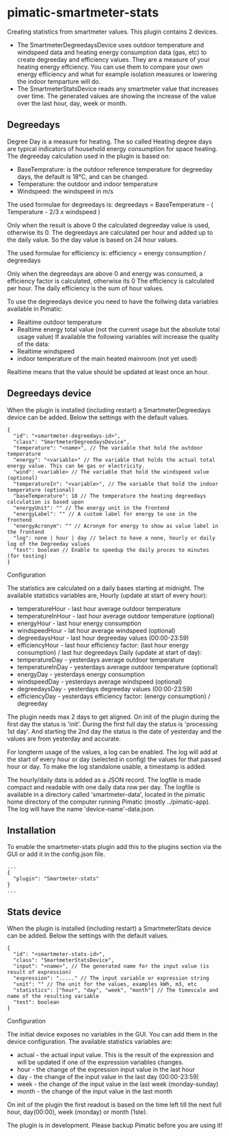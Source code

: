 pimatic-smartmeter-stats
===================

Creating statistics from smartmeter values. This plugin contains 2 devices.
- The SmartmeterDegreedaysDevice uses outdoor temperature and windspeed data and heating energy consumption data (gas, etc) to create degreeday and efficiency values. They are a measure of your heating energy effciency. You can use them to compare your own energy efficiency and what for example isolation measures or lowering the indoor temparture will do.
- The SmartmeterStatsDevice reads any smartmeter value that increases over time. The generated values are showing the increase of the value over the last hour, day, week or month.

Degreedays
------------
Degree Day is a measure for heating. The so called Heating degree days are typical indicators of household energy consumption for space heating.
The degreeday calculation used in the plugin is based on:
- BaseTemprature: is the outdoor reference temperature for degreeday days, the default is 18°C, and can be changed.
- Temperature: the outdoor and indoor temperature
- Windspeed: the windspeed in m/s

The used formulae for degreedays is: 
     degreedays = BaseTemperature - ( Temperature - 2/3 x windspeed )

Only when the result is above 0 the calculated degreeday value is used, otherwise its 0. 
The degreedays are calculated per hour and added up to the daily value. So the day value is based on 24 hour values.

The used formulae for efficiency is: 
    efficiency = energy consumption / degreedays

Only when the degreedays are above 0 and energy was consumed, a efficiency factor is calculated, otherwise its 0
The efficiency is calculated per hour. The daily efficiency is the sum of hour values.

To use the degreedays device you need to have the follwing data variables available in Pimatic:
- Realtime outdoor temperature
- Realtime energy total value (not the current usage but the absolute total usage value)
If available the following variables will increase the quality of the data:
- Realtime windspeed
- indoor temperature of the main heated mainroom (not yet used)

Realtime means that the value should be updated at least once an hour.


Degreedays device
-----------------
When the plugin is installed (including restart) a SmartmeterDegreedays device can be added. Below the settings with the default values.

```
{
  "id": "<smartmeter-degreedays-id>",
  "class": "SmartmeterDegreedaysDevice",
  "temperature": "<name>", // The variable that hold the outdoor temperature
  "energy": "<variable>" // The variable that holds the actual total energy value. This can be gas or electricity.
  "wind": <variable> // The variable that hold the windspeed value (optional)
  "temperatureIn": "<variable>", // The variable that hold the indoor temperature (optional)
  "baseTemperature": 18 // The temperature the heating degreedays calculation is based upon
  "energyUnit": "" // The energy unit in the frontend
  "energyLabel": "" // A custom label for energy to use in the frontend
  "energyAcronym": "" // Acronym for energy to show as value label in the frontend
  "log": none | hour | day // Select to have a none, hourly or daily log of the Degreeday values
  "test": boolean // Enable to speedup the daily proces to minutes (for testing) 
}
```

Configuration

The statistics are calculated on a daily bases starting at midnight. The available statistics variables are,
Hourly (update at start of every hour):
- temperatureHour - last hour average outdoor temperature
- temperatureInHour - last hour average outdoor temperature (optional)
- energyHour - last hour energy consumption
- windspeedHour - lat hour average windspeed (optional)
- degreedaysHour - last hour degreeday values (00:00-23:59)
- efficiencyHour - last hour efficiency factor: (last hour energy consumption) / last hur degreedays
Daily (update at start of day):
- temperatureDay - yesterdays average outdoor temperature
- temperatureInDay - yesterdays average outdoor temperature (optional)
- energyDay - yesterdays energy consumption
- windspeedDay - yesterdays average windspeed (optional)
- degreedaysDay - yesterdays degreeday values (00:00-23:59)
- efficiencyDay - yesterdays efficiency factor: (energy consumption) / degreeday

The plugin needs max 2 days to get aligned. On init of the plugin during the first day the status is 'init'. During the first full day the status is 'processing 1st day'. And starting the 2nd day the status is the date of yesterday and the values are from yesterday and accurate.

For longterm usage of the values, a log can be enabled. The log will add at the start of every hour or day (selected in config) the values for that passed hour or day. To make the log standalone usable, a timestamp is added.

The hourly/daily data is added as a JSON record. The logfile is made compact and readable with one daily data row per day. The logfile is available in a directory called 'smartmeter-data', located in the pimatic home directory of the computer running Pimatic (mostly ../pimatic-app). The log will have the name 'device-name'-data.json.


Installation
------------
To enable the smartmeter-stats plugin add this to the plugins section via the GUI or add it in the config.json file.

```
...
{
  "plugin": "Smartmeter-stats"
}
...
```

Stats device
------------
When the plugin is installed (including restart) a SmartmeterStats device can be added. Below the settings with the default values.

```
{
  "id": "<smartmeter-stats-id>",
  "class": "SmartmeterStatsDevice",
  "input": "<name>", // The generated name for the input value (is result of expression)
  "expression": "....." // The input variable or expression string
  "unit": "" // The unit for the values, examples kWh, m3, etc
  "statistics": ["hour", "day", "week", "month"] // The timescale and name of the resulting variable
  "test": boolean 
}
```

Configuration

The initial device exposes no variables in the GUI. You can add them in the device configuration.
The available statistics variables are:
- actual - the actual input value. This is the result of the expression and will be updated if one of the expression variables changes.
- hour - the change of the expression input value in the last hour
- day - the change of the input value in the last day (00:00-23:59)
- week - the change of the input value in the last week (monday-sunday)
- month - the change of the input value in the last month

On init of the plugin the first readout is based on the time left till the next full hour, day(00:00), week (monday) or month (1ste).



The plugin is in development. Please backup Pimatic before you are using it!